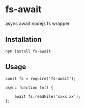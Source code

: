 # fs-await
async await nodejs fs wrapper

## Installation
`npm install fs-await`

## Usage
    const fs = require('fs-await');

    async function fn() {

        await fs.readFile('xxxx.xx');
    };